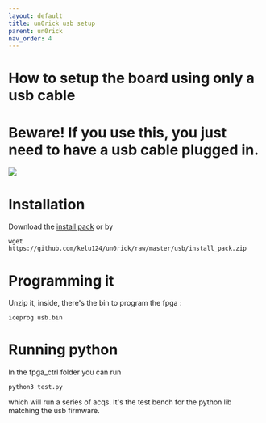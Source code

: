 ```yaml
---
layout: default
title: un0rick usb setup
parent: un0rick
nav_order: 4
---
```


# How to setup the board using only a usb cable

# Beware! If you use this, you just need to have a usb cable plugged in.

![](https://raw.githubusercontent.com/kelu124/echomods/master/include/community/Abdulrhman/unnamed.jpg)


# Installation 

Download the [install pack](https://github.com/kelu124/un0rick/blob/master/usb/install_pack.zip) or by 

`wget https://github.com/kelu124/un0rick/raw/master/usb/install_pack.zip`

# Programming it

Unzip it, inside, there's the bin to program the fpga :
 
`iceprog usb.bin`

# Running python

In the fpga_ctrl folder you can run

`python3 test.py`

which will run a series of acqs. It's the test bench for the python lib matching the usb firmware.


